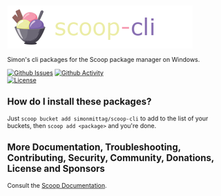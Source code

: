 ![](scoop.png)

Simon's cli packages for the Scoop package manager on Windows.

[![Github Issues](https://img.shields.io/github/issues/simonmittag/homebrew-cli)](https://github.com/simonmittag/scoop-cli/issues)
[![Github Activity](https://img.shields.io/github/commit-activity/m/simonmittag/scoop-cli)](https://img.shields.io/github/commit-activity/m/simonmittag/scoop-cli)  
[![License](https://img.shields.io/badge/License-BSD%202--Clause-orange.svg)](https://github.com/simonmittag/scoop-cli/blob/master/LICENSE.txt)


## How do I install these packages?

Just ```scoop bucket add simonmittag/scoop-cli``` to add to the list of your buckets, then ```scoop add <package>``` and you're done.

## More Documentation, Troubleshooting, Contributing, Security, Community, Donations, License and Sponsors

Consult the [Scoop Documentation](https://scoop.sh).